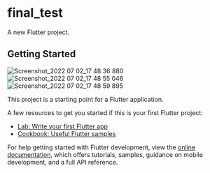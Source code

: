 # final_test

A new Flutter project.

## Getting Started
![Screenshot_2022 07 02_17 48 36 880](https://user-images.githubusercontent.com/73879435/177000538-1a9db6b6-24cf-48ac-9a96-42098b99f003.png)
![Screenshot_2022 07 02_17 48 55 046](https://user-images.githubusercontent.com/73879435/177000542-b9f82d15-8aaf-4932-9c04-4d4dc39dce06.png)
![Screenshot_2022 07 02_17 48 59 895](https://user-images.githubusercontent.com/73879435/177000543-e22f5538-d08e-4105-be4e-17c6b5cad945.png)

This project is a starting point for a Flutter application.

A few resources to get you started if this is your first Flutter project:

- [Lab: Write your first Flutter app](https://docs.flutter.dev/get-started/codelab)
- [Cookbook: Useful Flutter samples](https://docs.flutter.dev/cookbook)

For help getting started with Flutter development, view the
[online documentation](https://docs.flutter.dev/), which offers tutorials,
samples, guidance on mobile development, and a full API reference.
